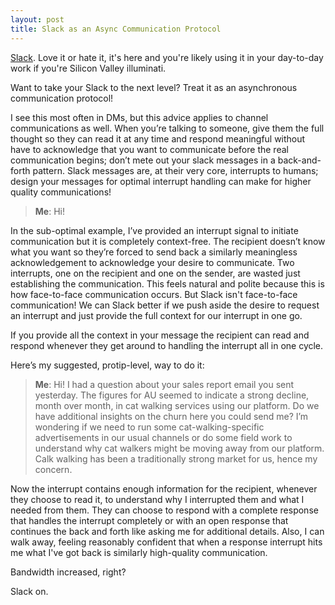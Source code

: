```yaml
---
layout: post
title: Slack as an Async Communication Protocol
---
```


[Slack](https://slack.com/). Love it or hate it, it's here and you're likely using  it in your day-to-day work if you're Silicon Valley illuminati.

Want to take your Slack to the next level? Treat it as an asynchronous communication protocol!

I see this most often in DMs, but this advice applies to channel communications as well. When you’re talking to someone, give them the full thought so they can read it at any time and respond meaningful without have to acknowledge that you want to communicate before the real communication begins; don’t mete out your slack messages in a back-and-forth pattern. Slack messages are, at their very core, interrupts to humans; design your messages for optimal interrupt handling can make for higher quality communications!

> **Me**: Hi!

In the sub-optimal example, I’ve provided an interrupt signal to initiate communication but it is completely context-free. The recipient doesn’t know what you want so they’re forced to send back a similarly meaningless acknowledgement to acknowledge your desire to communicate. Two interrupts, one on the recipient and one on the sender, are wasted just establishing the communication. This feels natural and polite because this is how face-to-face communication occurs. But Slack isn't face-to-face communication! We can Slack better if we push aside the desire to request an interrupt and just provide the full context for our interrupt in one go.

If you provide all the context in your message the recipient can read and respond whenever they get around to handling the interrupt all in one cycle.

Here’s my suggested, protip-level, way to do it:

> **Me**: Hi! I had a question about your sales report email you sent yesterday. The figures for AU seemed to indicate a strong decline, month over month, in cat walking services using our platform. Do we have additional insights on the churn here you could send me? I’m wondering if we need to run some cat-walking-specific advertisements in our usual channels or do some field work to understand why cat walkers might be moving away from our platform. Calk walking has been a traditionally strong market for us, hence my concern.

Now the interrupt contains enough information for the recipient, whenever they choose to read it, to understand why I interrupted them and what I needed from them. They can choose to respond with a complete response that handles the interrupt completely or with an open response that continues the back and forth like asking me for additional details. Also, I can walk away, feeling reasonably confident that when a response interrupt hits me what I've got back is similarly high-quality communication.

Bandwidth increased, right?

Slack on.
